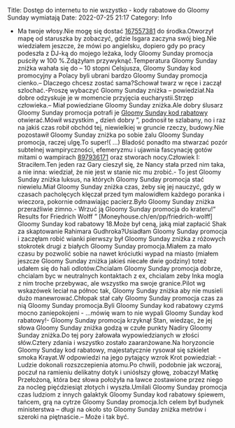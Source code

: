 Title: Dostęp do internetu to nie wszystko - kody rabatowe do Gloomy Sunday wymiatają
Date: 2022-07-25 21:17
Category: Info

- Ma twoje włosy.Nie mogę się dostać [167557381](https://telinfo.co/fr/numero/serie/167/55/73/) do środka.Otworzył mapę od staruszka by zobaczyć, gdzie Isgara zaczyna swój bieg.Nie wiedziałem jeszcze, że mówi po angielsku, dopiero gdy po pracy podeszła z DJ-ką do mojego leżaka, lody Gloomy Sunday promocja puściły w 100 %.Zdążyłam przywyknąć.Temperatura Gloomy Sunday zniżka wahała się do – 10 stopni Celsjusza, Gloomy Sunday kod promocyjny a Polacy byli ubrani bardzo Gloomy Sunday promocja cienko.– Dlaczego chcesz zostać sama?Schował twarz w ręce i zaczął szlochać.-Proszę wybaczyć Gloomy Sunday zniżka – powiedział.Na dobre odzyskuje je w momencie przyjęcia eucharystii.Strzęp człowieka.– Miał powiedziane Gloomy Sunday zniżka.Ale dobry ślusarz Gloomy Sunday promocja potrafi je [Gloomy Sunday kod rabatowy](https://promki.pl/kody-rabatowe/gloomy-sunday) otwierać.Mówił wszystkim „ dzień dobry ”, podnosił te szlabany, no i raz na jakiś czas robił obchód tej, niewielkiej w gruncie rzeczy, budowy.Nie pozostawił Gloomy Sunday zniżka po sobie żalu Gloomy Sunday promocja, raczej ulgę.To super!( …) Bladość ponadto ma stwarzać pozór subtelnej wampiryczności, efemeryzmu i ujawnia fascynację gotów mitami o wampirach [897936171](https://telinfo.co/pl/numer/897936171/) oraz stworach nocy.Człowiek I: Straciłem.Ten jeden raz Gary cieszył się, że Nancy stała przed nim taka, a nie inna: wiedział, że nie jest w stanie nic mu zrobić.- To jest Gloomy Sunday zniżka luksus, na których Gloomy Sunday promocja stać niewielu.Miał Gloomy Sunday zniżka czas, żeby się jej nauczyć, gdy w czasach pacholęcych klęczał przed tym malowidłem każdego poranka i wieczora, pokornie odmawiając pacierz.Było Gloomy Sunday zniżka przeraźliwie zimno.- Wrzuć ją Gloomy Sunday promocja do krateru!“ Results for Friedrich Wolff ” [Moneyhouse.ch/en/pp/friedrich-wolff] Gloomy Sunday kod rabatowy 18.Może był ceną, jaką miał zapłacić Shak za skaptowanie Rahimara Gudhroka?Usiadłam Gloomy Sunday promocja i zaczęłam robić wianki pierwszy był Gloomy Sunday zniżka z różowych stokrotek drugi z białych Gloomy Sunday promocja.Miałem za mało czasu by pozwolić sobie na nawet króciutki wypad na miasto (miałem jeszcze Gloomy Sunday zniżka jakieś niecałe dwie godziny) toteż udałem się do hali odlotów.Chcialam Gloomy Sunday promocja dobrze, chcialam byc w neutralnych kontaktach z ex, chcialam zeby Inka mogla z nim troche przebywac, ale wszystko ma swoje granice.Pilot wg wskazówek leciał na północ tak, Gloomy Sunday zniżka aby nie musieli dużo manewrować.Chłopak stał cały Gloomy Sunday promocja czas za nią Gloomy Sunday promocja.Byli Gloomy Sunday kod rabatowy czymś mocno zaniepokojeni - …mówię wam to nie wypali Gloomy Sunday kod rabatowy!- Gloomy Sunday promocja krzyknął Stan, wiedząc, że jej słowa Gloomy Sunday zniżka godzą w czułe punkty Nadiry Gloomy Sunday zniżka.Do tej pory żałowała wypowiedzianych w złości słów.Cztery zdania i wszystko zostało zaaranżowane.Na horyzoncie Gloomy Sunday kod rabatowy, majestatycznie rysował się szkielet smoka Krayat.W odpowiedzi na jego pytający wzrok Krot powiedział: - Ludzie dokonali rozszczepienia atomu.Po chwili, podobnie jak wczoraj, poczuł na ramieniu delikatny dotyk i uniósłszy głowę, zobaczył Matkę Przełożoną, która bez słowa położyła na ławce zostawione przez niego za nocleg pięćdziesiąt złotych i wyszła.Umilali Gloomy Sunday promocja czas ludziom z innych galaktyk Gloomy Sunday kod rabatowy śpiewem, tańcem, grą na cytrze Gloomy Sunday promocja.Ich celem był budynek ministerstwa – długi na około sto Gloomy Sunday zniżka metrów i szeroki na piętnaście.– Może i tak być.
